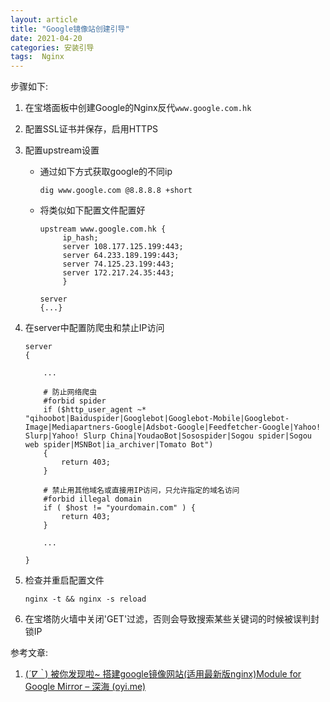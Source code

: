 ```yaml
---
layout: article
title: "Google镜像站创建引导"
date: 2021-04-20
categories: 安装引导
tags:  Nginx
---
```


步骤如下:

1. 在宝塔面板中创建Google的Nginx反代`www.google.com.hk`

2. 配置SSL证书并保存，启用HTTPS

3. 配置upstream设置

   * 通过如下方式获取google的不同ip

     `dig www.google.com @8.8.8.8 +short`

   * 将类似如下配置文件配置好

     ```nginx
     upstream www.google.com.hk {
          ip_hash;
          server 108.177.125.199:443;
          server 64.233.189.199:443;
          server 74.125.23.199:443;
          server 172.217.24.35:443;
          }
     
     server
     {...}
     ```

4. 在server中配置防爬虫和禁止IP访问

   ```nginx
   server
   {
   
       ...
   
       # 防止网络爬虫
       #forbid spider
       if ($http_user_agent ~* "qihoobot|Baiduspider|Googlebot|Googlebot-Mobile|Googlebot-Image|Mediapartners-Google|Adsbot-Google|Feedfetcher-Google|Yahoo! Slurp|Yahoo! Slurp China|YoudaoBot|Sosospider|Sogou spider|Sogou web spider|MSNBot|ia_archiver|Tomato Bot") 
       { 
           return 403; 
       }
   
       # 禁止用其他域名或直接用IP访问，只允许指定的域名访问
       #forbid illegal domain
       if ( $host != "yourdomain.com" ) {
           return 403; 
       }
        
       ...
       
   }
   ```

5. 检查并重启配置文件

   `nginx -t && nginx -s reload`

6. 在宝塔防火墙中关闭'GET'过滤，否则会导致搜索某些关键词的时候被误判封锁IP

参考文章:

1. [(*´∇｀*) 被你发现啦~ 搭建google镜像网站(适用最新版nginx)Module for Google Mirror – 深海 (oyi.me)](https://blog.oyi.me/619)
